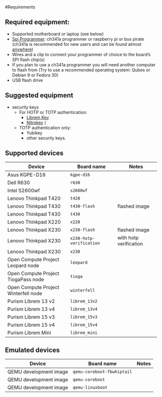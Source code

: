 #Requirements
## Required equipment:

* Supported motherboard or laptop (see below)
* [Spi Programmer](https://trmm.net/SPI_flash): ch341a programmer or raspberry pi or bus pirate (ch341a is recommended for new users and can be found almost [anywhere](https://www.amazon.com/s?k=ch341a+programmer))
* Wires and a clip to connect your programmer of choice to the board’s SPI flash chip(s)
* If you plan to use a ch341a programmer you will need another computer to flash from (Try to use a recommended operating system: Qubes or Debian 9 or Fedora 30)
* USB flash drive

## Suggested equipment
* security keys
  * For HOTP or TOTP authentication:
    * [Librem Key](https://puri.sm/products/librem-key/)
    * [Nitrokey](https://www.nitrokey.com/) (
  * TOTP authentication only:
    * Yubikey
    * other security keys.

## Supported devices
|Device| Board name| Notes|
|--|--|--|
|Asus KGPE-D16|`kgpe-d16`||
|Dell R630|`r630`||
|Intel S2600wf|`s2600wf`||
|Lenovo Thinkpad T420|`t420`||
|Lenovo Thinkpad T430|`t430-flash`|flashed image|
|Lenovo Thinkpad T430|`t430`||
|Lenovo Thinkpad X220|`x220`||
|Lenovo Thinkpad X230|`x230-flash`|flashed image|
|Lenovo Thinkpad X230|`x230-hotp-verification`|with hotp verification|
|Lenovo Thinkpad X230|`x230`| |
|Open Compute Project	Leopard node|`leopard`||
|Open Compute Project	TiogaPass node|`tioga`||
|Open Compute Project	Winterfell node|`winterfell`||
|Purism Librem 13 v2|`librem_13v2`||
|Purism Librem 13 v4|`librem_13v4`||
|Purism Librem 15 v3|`librem_15v3`||
|Purism Librem 15 v4|`librem_15v4`||
|Purism Librem Mini|`librem_mini`||

## Emulated devices
|Device| Board name| Notes|
|--|--|--|
|QEMU development image|`qemu-coreboot-fbwhiptail`||
|QEMU development image|`qemu-coreboot`||
|QEMU development image|`qemu-linuxboot`||
